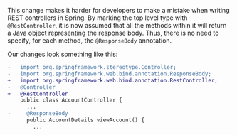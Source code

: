 This change makes it harder for developers to make a mistake when writing REST controllers in Spring. By marking the top level type with `@RestController`, it is now assumed that all the methods within it will return a Java object representing the response body. Thus, there is no need to specify, for each method, the `@ResponseBody` annotation.

Our changes look something like this:

```diff
-   import org.springframework.stereotype.Controller;
-   import org.springframework.web.bind.annotation.ResponseBody;
+   import org.springframework.web.bind.annotation.RestController;
-   @Controller
+   @RestController
    public class AccountController {
      ...
-     @ResponseBody
      public AccountDetails viewAccount() {
        ...
```
